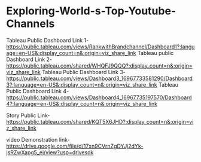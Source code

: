 # Exploring-World-s-Top-Youtube-Channels


Tableau Public Dashboard Link 1-https://public.tableau.com/views/RankwithBrandchannel/Dashboard1?:language=en-US&:display_count=n&:origin=viz_share_link
Tableau public Dashboard Link 2-https://public.tableau.com/shared/WHQFJ9QQQ?:display_count=n&:origin=viz_share_link
Tableau Public Dashboard Link 3-https://public.tableau.com/views/Dashboard3_16967733581290/Dashboard3?:language=en-US&:display_count=n&:origin=viz_share_link
Tableau Public Dashboard Link 4-https://public.tableau.com/views/Dashboard4_16967735197570/Dashboard4?:language=en-US&:display_count=n&:origin=viz_share_link

Story Public Link-https://public.tableau.com/shared/KQT5X6JHD?:display_count=n&:origin=viz_share_link

video Demonstration link- https://drive.google.com/file/d/17xn9CVrnZgDYJj2dYk-jsRZwXapg5_ej/view?usp=drivesdk
